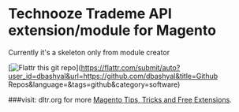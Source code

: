 # Technooze Trademe API extension/module for Magento
Currently it's a skeleton only from module creator

[![Flattr this git repo](http://api.flattr.com/button/flattr-badge-large.png)](https://flattr.com/submit/auto?user_id=dbashyal&url=https://github.com/dbashyal&title=Github Repos&language=&tags=github&category=software)

###visit: dltr.org for more [Magento Tips, Tricks and Free Extensions](http://dltr.org/).